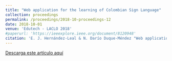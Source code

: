 ```yaml
---
title: "Web application for the learning of Colombian Sign Language"
collection: proceedings
permalink: /proceedings/2018-10-proceedings-12
date: 2018-10-01
venue: 'Edutech - LACLO 2018'
#paperurl: 'https://ieeexplore.ieee.org/document/8120948'
citation: 'E. J. Hernández-Leal & N. Darío Duque-Méndez "Web application for the learning of Colombian Sign Language" 2018 Edutech - (LACLO), Sao Paulo, Brasil, 2018'
---
```



<a href ="https://ejhernandezl.github.io/files/AE12_LACLO2018.pdf" target="_blank">Descarga este artículo aquí</a>